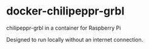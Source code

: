 # docker-chilipeppr-grbl
chilipeppr-grbl in a container for Raspberry Pi

Designed to run locally without an internet connection.
